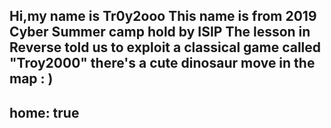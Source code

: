 Hi,my name is Tr0y2ooo
This name is from 2019 Cyber Summer camp hold by ISIP
The lesson in Reverse told us to exploit a classical game called "Troy2000"
there's a cute dinosaur move in the map : )
---
home: true
---